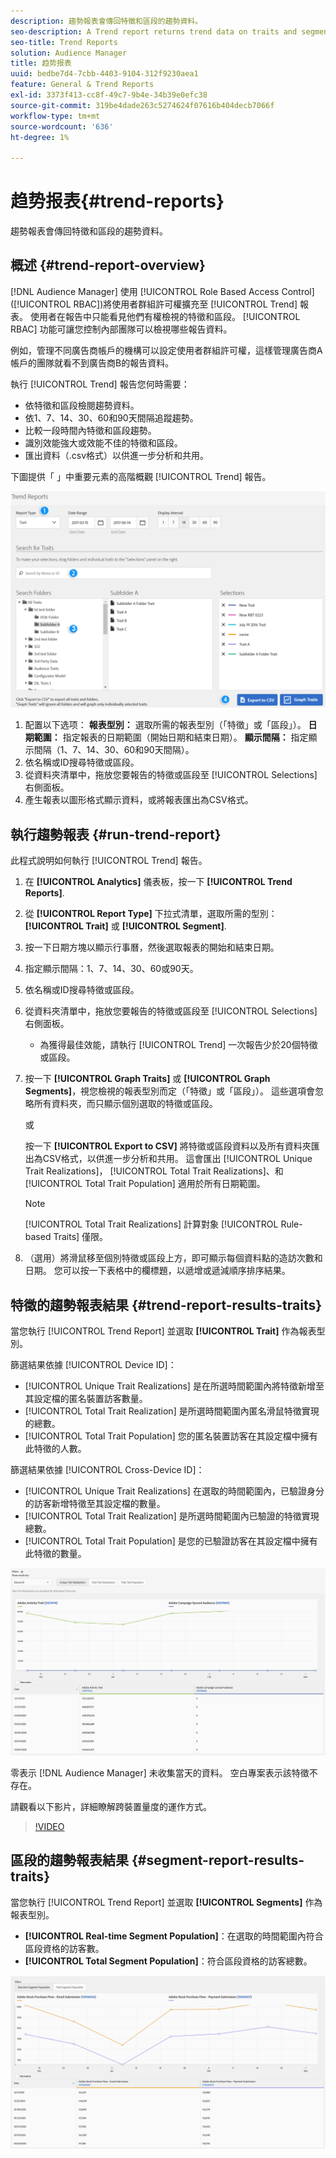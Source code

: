 ```yaml
---
description: 趨勢報表會傳回特徵和區段的趨勢資料。
seo-description: A Trend report returns trend data on traits and segments.
seo-title: Trend Reports
solution: Audience Manager
title: 趋势报表
uuid: bedbe7d4-7cbb-4403-9104-312f9230aea1
feature: General & Trend Reports
exl-id: 3373f413-cc8f-49c7-9b4e-34b39e0efc38
source-git-commit: 319be4dade263c5274624f07616b404decb7066f
workflow-type: tm+mt
source-wordcount: '636'
ht-degree: 1%

---
```


# 趋势报表{#trend-reports}

趨勢報表會傳回特徵和區段的趨勢資料。

## 概述 {#trend-report-overview}

<!-- 

c_trend_reports.xml

 -->

[!DNL Audience Manager] 使用 [!UICONTROL Role Based Access Control] ([!UICONTROL RBAC])將使用者群組許可權擴充至 [!UICONTROL Trend] 報表。 使用者在報告中只能看見他們有權檢視的特徵和區段。 [!UICONTROL RBAC] 功能可讓您控制內部團隊可以檢視哪些報告資料。

例如，管理不同廣告商帳戶的機構可以設定使用者群組許可權，這樣管理廣告商A帳戶的團隊就看不到廣告商B的報告資料。

執行 [!UICONTROL Trend] 報告您何時需要：

* 依特徵和區段檢閱趨勢資料。
* 依1、7、14、30、60和90天間隔追蹤趨勢。
* 比較一段時間內特徵和區段趨勢。
* 識別效能強大或效能不佳的特徵和區段。
* 匯出資料（.csv格式）以供進一步分析和共用。

下圖提供「 」中重要元素的高階概觀 [!UICONTROL Trend] 報告。

![](assets/trend_reports.png)

1. 配置以下选项：
   **報表型別：** 選取所需的報表型別（「特徵」或「區段」）。
   **日期範圍：** 指定報表的日期範圍（開始日期和結束日期）。
   **顯示間隔：** 指定顯示間隔（1、7、14、30、60和90天間隔）。
1. 依名稱或ID搜尋特徵或區段。
1. 從資料夾清單中，拖放您要報告的特徵或區段至 [!UICONTROL Selections] 右側面板。
1. 產生報表以圖形格式顯示資料，或將報表匯出為CSV格式。

## 執行趨勢報表 {#run-trend-report}

此程式說明如何執行 [!UICONTROL Trend] 報告。

<!-- 

t_working_with_trend_reports.xml

 -->

1. 在 **[!UICONTROL Analytics]** 儀表板，按一下 **[!UICONTROL Trend Reports]**.
1. 從 **[!UICONTROL Report Type]** 下拉式清單，選取所需的型別： **[!UICONTROL Trait]** 或 **[!UICONTROL Segment]**.
1. 按一下日期方塊以顯示行事曆，然後選取報表的開始和結束日期。
1. 指定顯示間隔：1、7、14、30、60或90天。
1. 依名稱或ID搜尋特徵或區段。
1. 從資料夾清單中，拖放您要報告的特徵或區段至 [!UICONTROL Selections] 右側面板。
   * 為獲得最佳效能，請執行 [!UICONTROL Trend] 一次報告少於20個特徵或區段。
1. 按一下 **[!UICONTROL Graph Traits]** 或 **[!UICONTROL Graph Segments]**，視您檢視的報表型別而定（「特徵」或「區段」）。 這些選項會忽略所有資料夾，而只顯示個別選取的特徵或區段。

   或

   按一下 **[!UICONTROL Export to CSV]** 將特徵或區段資料以及所有資料夾匯出為CSV格式，以供進一步分析和共用。 這會匯出 [!UICONTROL Unique Trait Realizations]， [!UICONTROL Total Trait Realizations]、和 [!UICONTROL Total Trait Population] 適用於所有日期範圍。

   >[!NOTE]
   >
   >[!UICONTROL Total Trait Realizations] 計算對象 [!UICONTROL Rule-based Traits] 僅限。

1. （選用）將滑鼠移至個別特徵或區段上方，即可顯示每個資料點的造訪次數和日期。 您可以按一下表格中的欄標題，以遞增或遞減順序排序結果。

## 特徵的趨勢報表結果 {#trend-report-results-traits}

當您執行 [!UICONTROL Trend Report] 並選取 **[!UICONTROL Trait]** 作為報表型別。

篩選結果依據 [!UICONTROL Device ID]：

* [!UICONTROL Unique Trait Realizations] 是在所選時間範圍內將特徵新增至其設定檔的匿名裝置訪客數量。
* [!UICONTROL Total Trait Realization] 是所選時間範圍內匿名滑鼠特徵實現的總數。
* [!UICONTROL Total Trait Population] 您的匿名裝置訪客在其設定檔中擁有此特徵的人數。

篩選結果依據 [!UICONTROL Cross-Device ID]：

* [!UICONTROL Unique Trait Realizations] 在選取的時間範圍內，已驗證身分的訪客新增特徵至其設定檔的數量。
* [!UICONTROL Total Trait Realization] 是所選時間範圍內已驗證的特徵實現總數。
* [!UICONTROL Total Trait Population] 是您的已驗證訪客在其設定檔中擁有此特徵的數量。

![trend-report-traits](assets/trend-report-traits.png)

零表示 [!DNL Audience Manager] 未收集當天的資料。 空白專案表示該特徵不存在。

請觀看以下影片，詳細瞭解跨裝置量度的運作方式。

>[!VIDEO](https://experienceleague.adobe.com/docs/audience-manager-learn/tutorials/build-and-manage-audiences/profile-merge/understanding-cross-device-metrics-in-audience-manager.html)

## 區段的趨勢報表結果 {#segment-report-results-traits}

當您執行 [!UICONTROL Trend Report] 並選取 **[!UICONTROL Segments]** 作為報表型別。

* **[!UICONTROL Real-time Segment Population]**：在選取的時間範圍內符合區段資格的訪客數。
* **[!UICONTROL Total Segment Population]**：符合區段資格的訪客總數。

![趨勢 — 報表 — 區段](assets/trend-report-segments.png)
